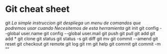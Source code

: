# Git cheat sheet

git
*La simple instruccion git despliega un menu de comandos que podremos usar cuando*
*Necesitemos de esta herramienta*
git init
git config --global user.name
git config --global user.mail
git push
git pull
git add
git add *
git clone
git status
git status -s
git diff
git mv
git commit --amend
git reset
git checkout
git remote
git log
git rm
git help
git commit
git commit -m ""

